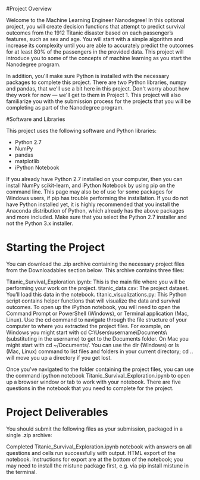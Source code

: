 #Project Overview

Welcome to the Machine Learning Engineer Nanodegree! In this optional project, you will create decision functions that attempt to predict survival outcomes from the 1912 Titanic disaster based on each passenger’s features, such as sex and age. You will start with a simple algorithm and increase its complexity until you are able to accurately predict the outcomes for at least 80% of the passengers in the provided data. This project will introduce you to some of the concepts of machine learning as you start the Nanodegree program.

In addition, you'll make sure Python is installed with the necessary packages to complete this project. There are two Python libraries, numpy and pandas, that we'll use a bit here in this project. Don't worry about how they work for now — we'll get to them in Project 1. This project will also familiarize you with the submission process for the projects that you will be completing as part of the Nanodegree program.

#Software and Libraries

This project uses the following software and Python libraries:

- Python 2.7
- NumPy
- pandas
- matplotlib
- iPython Notebook

If you already have Python 2.7 installed on your computer, then you can install NumPy scikit-learn, and iPython Notebook by using pip on the command line. This page may also be of use for some packages for Windows users, if pip has trouble performing the installation. If you do not have Python installed yet, it is highly recommended that you install the Anaconda distribution of Python, which already has the above packages and more included. Make sure that you select the Python 2.7 installer and not the Python 3.x installer.

# Starting the Project

You can download the .zip archive containing the necessary project files from the Downloadables section below. This archive contains three files:

Titanic_Survival_Exploration.ipynb: This is the main file where you will be performing your work on the project.
titanic_data.csv: The project dataset. You’ll load this data in the notebook.
titanic_visualizations.py: This Python script contains helper functions that will visualize the data and survival outcomes.
To open up the iPython notebook, you will need to open the Command Prompt or PowerShell (Windows), or Terminal application (Mac, Linux). Use the cd command to navigate through the file structure of your computer to where you extracted the project files. For example, on Windows you might start with cd C:\Users\username\Documents\ (substituting in the username) to get to the Documents folder. On Mac you might start with cd ~/Documents/. You can use the dir (Windows) or ls (Mac, Linux) command to list files and folders in your current directory; cd .. will move you up a directory if you get lost.

Once you’ve navigated to the folder containing the project files, you can use the command ipython notebook Titanic_Survival_Exploration.ipynb to open up a browser window or tab to work with your notebook. There are five questions in the notebook that you need to complete for the project.

# Project Deliverables

You should submit the following files as your submission, packaged in a single .zip archive:

Completed Titanic_Survival_Exploration.ipynb notebook with answers on all questions and cells run successfully with output.
HTML export of the notebook. Instructions for export are at the bottom of the notebook; you may need to install the mistune package first, e.g. via pip install mistune in the terminal.
